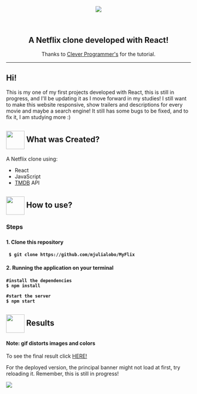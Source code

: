 <h1 align="center">
<img src="https://fontmeme.com/permalink/200807/1da9406ac7ed9ad94dd5bb569f291f76.png"/>
  <br>
<br>
</h1>

<h2 align="center">A Netflix clone developed with React! </h2>
<p align="center">Thanks to  <a href='https://www.youtube.com/watch?v=XtMThy8QKqU&t=11019s'>Clever Programmer's</a> for the tutorial.</p>

<hr />

<h2> Hi! </h2>
<p> This is my one of my first projects developed with React, this is still in progress, and I'll be updating it as I move forward in my studies! I still want to make this website responsive, show trailers and descriptions for every movie and maybe a search engine! It still has some bugs to be fixed, and to fix it, I am studying more :) <p>

 
<h2> <img src= "https://cdn.onlinewebfonts.com/svg/img_510194.png" width="50px" height="50px" align="center"/> What was Created? </h2>

<p> A Netflix clone using:
 <ul>
  <li>React</li>
  <li>JavaScript</li>
  <li><a href='https://www.themoviedb.org'>TMDB</a> API </li> </ul></p>

<h2> <img src="https://i.dlpng.com/static/png/6577858_preview.png" width="50px" align="center"/> How to use? </h2>

<h3> Steps <h3>
<h4> 1. Clone this repository <h4>

```
 $ git clone https://github.com/mjulialobo/MyFlix
```

<h4> 2. Running the application on your terminal <h4>

```
#install the dependencies
$ npm install

#start the server
$ npm start

```

<h2><img src="https://static.thenounproject.com/png/25759-200.png"width="50px" height="50px" align="center"/> Results</h2>
<h4>Note: gif distorts images and colors</h4>
 <p> To see the final result click <a href="https://myflix-2681c.firebaseapp.com/">HERE!</a></p>
 
<p> For the deployed version, the principal banner might not load at first, try reloading it. Remember, this is still in progress!</p>

<img src="https://user-images.githubusercontent.com/65983895/89841025-4467c100-db48-11ea-8c70-62c5348ebedd.gif" />

